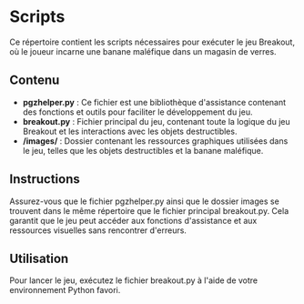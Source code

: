 # Scripts

Ce répertoire contient les scripts nécessaires pour exécuter le jeu Breakout, où le joueur incarne une banane maléfique dans un magasin de verres.

## Contenu

- **pgzhelper.py** : Ce fichier est une bibliothèque d'assistance contenant des fonctions et outils pour faciliter le développement du jeu.
- **breakout.py** : Fichier principal du jeu, contenant toute la logique du jeu Breakout et les interactions avec les objets destructibles.
- **/images/** : Dossier contenant les ressources graphiques utilisées dans le jeu, telles que les objets destructibles et la banane maléfique.

## Instructions

Assurez-vous que le fichier pgzhelper.py ainsi que le dossier images se trouvent dans le même répertoire que le fichier principal breakout.py. Cela garantit que le jeu peut accéder aux fonctions d'assistance et aux ressources visuelles sans rencontrer d'erreurs.

## Utilisation

Pour lancer le jeu, exécutez le fichier breakout.py à l'aide de votre environnement Python favori.

